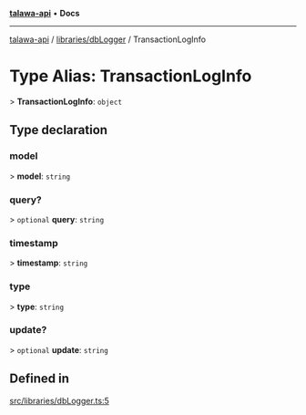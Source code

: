[**talawa-api**](../../../README.md) • **Docs**

***

[talawa-api](../../../modules.md) / [libraries/dbLogger](../README.md) / TransactionLogInfo

# Type Alias: TransactionLogInfo

\> **TransactionLogInfo**: `object`

## Type declaration

### model

\> **model**: `string`

### query?

\> `optional` **query**: `string`

### timestamp

\> **timestamp**: `string`

### type

\> **type**: `string`

### update?

\> `optional` **update**: `string`

## Defined in

[src/libraries/dbLogger.ts:5](https://github.com/PalisadoesFoundation/talawa-api/blob/2f8fb6988cd34004fbbf76550c8eef691b861a19/src/libraries/dbLogger.ts#L5)
